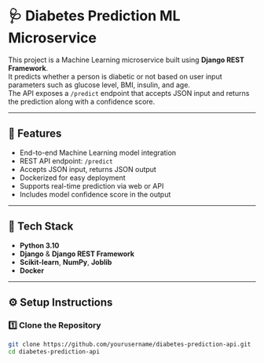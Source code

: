 # 🩺 Diabetes Prediction ML Microservice

This project is a Machine Learning microservice built using **Django REST Framework**.  
It predicts whether a person is diabetic or not based on user input parameters such as glucose level, BMI, insulin, and age.  
The API exposes a `/predict` endpoint that accepts JSON input and returns the prediction along with a confidence score.

---

## 🚀 Features
- End-to-end Machine Learning model integration
- REST API endpoint: `/predict`
- Accepts JSON input, returns JSON output
- Dockerized for easy deployment
- Supports real-time prediction via web or API
- Includes model confidence score in the output

---

## 🧠 Tech Stack
- **Python 3.10**
- **Django** & **Django REST Framework**
- **Scikit-learn**, **NumPy**, **Joblib**
- **Docker**

---

## ⚙️ Setup Instructions

### 1️⃣ Clone the Repository
```bash
git clone https://github.com/yourusername/diabetes-prediction-api.git
cd diabetes-prediction-api
